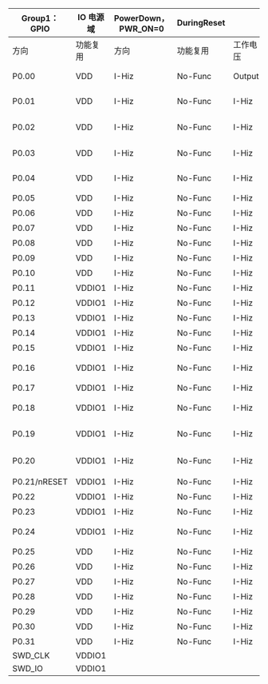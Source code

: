 | Group1：GPIO | IO     电源域 | PowerDown，PWR_ON=0 | DuringReset |          | pinmux_cfg=0 | 复用模拟管脚 | 复用数字管脚 | pinmux_cfg=1  ~ 70 |                       |                               |                        |                  |
| ------------ | ------------- | ------------------- | ----------- | -------- | ------------ | ------------ | ------------ | ------------------ | --------------------- | ----------------------------- | ---------------------- | ---------------- |
| 方向         | 功能复用      | 方向                | 功能复用    | 工作电压 | 功能复用     |              |              | 功能复用（全路由） |                       |                               |                        |                  |
| P0.00        | VDD           | I-Hiz               | No-Func     | Output   | No-Func      | 1.8~3.6      | GPIO0_0      |                    | XL1                   | 1、SPI0_RXD                   | 33、DMIC_DIN           | 65、extlna_ctrl  |
| P0.01        | VDD           | I-Hiz               | No-Func     | I-Hiz    | No-Func      | 1.8~3.6      | GPIO0_1      |                    | XL2                   | 2、SPI0_TXD                   | 34、DMIC_CLK(3.072MH)  | 66、Reserve      |
| P0.02        | VDD           | I-Hiz               | No-Func     | I-Hiz    | No-Func      | 1.8~3.6      | GPIO0_2      | AIN0               |                       | 3、SPI0_SCLK（M32MHz/S16MHz） | 35、I2S_SCLK(12MHz)    | 67、Reserve      |
| P0.03        | VDD           | I-Hiz               | No-Func     | I-Hiz    | No-Func      | 1.8~3.6      | GPIO0_3      | AIN1               |                       | 4、SPI0_CS0                   | 36、I2S_WS(48KHz)      | 68、bt_fem_rx_en |
| P0.04        | VDD           | I-Hiz               | No-Func     | I-Hiz    | No-Func      | 1.8~3.6      | GPIO0_4      | AIN2               |                       | 5、SPI0_CS1                   | 37、I2S_DOUT           | 69、bt_fem_tx_en |
| P0.05        | VDD           | I-Hiz               | No-Func     | I-Hiz    | No-Func      | 1.8~3.6      | GPIO0_5      | AIN3               |                       | 6、SPI1_RXD                   | 38、I2S_DIN            | 70、Reserve      |
| P0.06        | VDD           | I-Hiz               | No-Func     | I-Hiz    | No-Func      | 1.8~3.6      | GPIO0_6      |                    |                       | 7、SPI1_TXD                   | 39、I2S_MCLK           |                  |
| P0.07        | VDD           | I-Hiz               | No-Func     | I-Hiz    | No-Func      | 1.8~3.6      | GPIO0_7      | USB_DM             |                       | 8、SPI1_CS0                   | 40、PWM0(16MHz)        |                  |
| P0.08        | VDD           | I-Hiz               | No-Func     | I-Hiz    | No-Func      | 1.8~3.6      | GPIO0_8      | USB_DP             |                       | 9、SPI1_CS1                   | 41、PWM1               |                  |
| P0.09        | VDD           | I-Hiz               | No-Func     | I-Hiz    | No-Func      | 1.8~3.6      | GPIO0_9      | NFC1               |                       | 10、SPI1_CLK                  | 42、PWM2               |                  |
| P0.10        | VDD           | I-Hiz               | No-Func     | I-Hiz    | No-Func      | 1.8~3.6      | GPIO0_10     | NFC2               |                       | 11、SPI2_RXD                  | 43、PWM3               |                  |
| P0.11        | VDDIO1        | I-Hiz               | No-Func     | I-Hiz    | No-Func      | 1.8~3.6      | GPIO0_11     |                    | 高速SPI_TXD           | 12、SPI2_TXD                  | 44、PWM4               |                  |
| P0.12        | VDDIO1        | I-Hiz               | No-Func     | I-Hiz    | No-Func      | 1.8~3.6      | GPIO0_12     |                    | 高速SPI_RXD           | 13、SPI2_CS0                  | 45、PWM5               |                  |
| P0.13        | VDDIO1        | I-Hiz               | No-Func     | I-Hiz    | No-Func      | 1.8~3.6      | GPIO0_13     |                    | 高速SPI_CS            | 14、SPI2_CS1                  | 46、PWM6               |                  |
| P0.14        | VDDIO1        | I-Hiz               | No-Func     | I-Hiz    | No-Func      | 1.8~3.6      | GPIO0_14     |                    | 高速SPI_CLK           | 15、SPI2_CLK                  | 47、PWM7               |                  |
| P0.15        | VDDIO1        | I-Hiz               | No-Func     | I-Hiz    | No-Func      | 1.8~3.6      | GPIO0_15     |                    |                       | 16、UART_L0_RXD               | 48、PWM8               |                  |
| P0.16        | VDDIO1        | I-Hiz               | No-Func     | I-Hiz    | No-Func      | 1.8~3.6      | GPIO0_16     |                    |                       | 17、UART_L0_TXD(2Mbps)        | 49、PWM9               |                  |
| P0.17        | VDDIO1        | I-Hiz               | No-Func     | I-Hiz    | No-Func      | 1.8~3.6      | GPIO0_17     |                    |                       | 18、UART_L1_RTS               | 50、PWM10              |                  |
| P0.18        | VDDIO1        | I-Hiz               | No-Func     | I-Hiz    | No-Func      | 1.8~3.6      | GPIO0_18     |                    |                       | 19、UART_L1_TXD(2Mbps)        | 51、PWM11              |                  |
| P0.19        | VDDIO1        | I-Hiz               | No-Func     | I-Hiz    | No-Func      | 1.8~3.6      | GPIO0_19     |                    | UART_L0_TXD(上电默认) | 20、UART_L1_CTS               | 52、KEY_SCAN_BIR[0:31] |                  |
| P0.20        | VDDIO1        | I-Hiz               | No-Func     | I-Hiz    | No-Func      | 1.8~3.6      | GPIO0_20     |                    | UART_L0_RXD(上电默认) | 21、UART_L1_RXD               | 53、pluse_capture      |                  |
| P0.21/nRESET | VDDIO1        | I-Hiz               | No-Func     | I-Hiz    | No-Func      | 1.8~3.6      | GPIO0_21     |                    |                       | 22、UART_H0_CTS               | 54、extlna_rx_en       |                  |
| P0.22        | VDDIO1        | I-Hiz               | No-Func     | I-Hiz    | No-Func      | 1.8~3.6      | GPIO0_22     |                    |                       | 23、UART_H0_RTS               | 55、bt_active          |                  |
| P0.23        | VDDIO1        | I-Hiz               | No-Func     | I-Hiz    | No-Func      | 1.8~3.6      | GPIO0_23     |                    |                       | 24、UART_H0_RXD               | 56、bt_freq            |                  |
| P0.24        | VDDIO1        | I-Hiz               | No-Func     | I-Hiz    | No-Func      | 1.8~3.6      | GPIO0_24     |                    |                       | 25、UART_H0_TXD(4Mbps)        | 57、wlan_active        |                  |
| P0.25        | VDD           | I-Hiz               | No-Func     | I-Hiz    | No-Func      | 1.8~3.6      | GPIO0_25     | O32M               |                       | 26、I2C0_CLK                  | 58、Rserve             |                  |
| P0.26        | VDD           | I-Hiz               | No-Func     | I-Hiz    | No-Func      | 1.8~3.6      | GPIO0_26     |                    |                       | 27、I2C0_DATA                 | 59、bt_wifi_sw         |                  |
| P0.27        | VDD           | I-Hiz               | No-Func     | I-Hiz    | No-Func      | 1.8~3.6      | GPIO0_27     |                    |                       | 28、I2C1_CLK                  | 60、Reserve            |                  |
| P0.28        | VDD           | I-Hiz               | No-Func     | I-Hiz    | No-Func      | 1.8~3.6      | GPIO0_28     | AIN4               |                       | 29、I2C1_DATA                 | 61、Reserve            |                  |
| P0.29        | VDD           | I-Hiz               | No-Func     | I-Hiz    | No-Func      | 1.8~3.6      | GPIO0_29     | AIN5               |                       | 30、QDEC_A                    | 62、Reserve            |                  |
| P0.30        | VDD           | I-Hiz               | No-Func     | I-Hiz    | No-Func      | 1.8~3.6      | GPIO0_30     | AIN6               |                       | 31、QDEC_B                    | 63、ant_sel            |                  |
| P0.31        | VDD           | I-Hiz               | No-Func     | I-Hiz    | No-Func      | 1.8~3.6      | GPIO0_31     | AIN7               |                       | 32、LED_OUT                   | 64、frame_sync         |                  |
| SWD_CLK      | VDDIO1        |                     |             |          |              | 1.8~3.6      |              |                    |                       |                               |                        |                  |
| SWD_IO       | VDDIO1        |                     |             |          |              | 1.8~3.6      |              |                    |                       |                               |                        |                  |